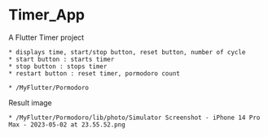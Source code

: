 # Timer_App

A Flutter Timer project
    
    * displays time, start/stop button, reset button, number of cycle
    * start button : starts timer
    * stop button : stops timer
    * restart button : reset timer, pormodoro count

    * /MyFlutter/Pormodoro

Result image

    * /MyFlutter/Pormodoro/lib/photo/Simulator Screenshot - iPhone 14 Pro Max - 2023-05-02 at 23.55.52.png
